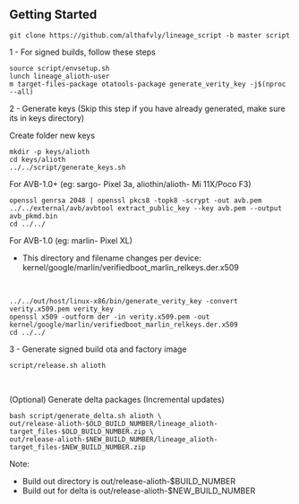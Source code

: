 ## Getting Started

    git clone https://github.com/althafvly/lineage_script -b master script

1 - For signed builds, follow these steps

    source script/envsetup.sh
    lunch lineage_alioth-user
    m target-files-package otatools-package generate_verity_key -j$(nproc --all)

2 - Generate keys (Skip this step if you have already generated, make sure its in keys directory)

Create folder new keys

    mkdir -p keys/alioth
    cd keys/alioth
    ../../script/generate_keys.sh

For AVB-1.0+ (eg: sargo- Pixel 3a, aliothin/alioth- Mi 11X/Poco F3)

    openssl genrsa 2048 | openssl pkcs8 -topk8 -scrypt -out avb.pem
    ../../external/avb/avbtool extract_public_key --key avb.pem --output avb_pkmd.bin
    cd ../../

For AVB-1.0 (eg: marlin- Pixel XL)
-  This directory and filename changes per device: kernel/google/marlin/verifiedboot_marlin_relkeys.der.x509

<br>

    ../../out/host/linux-x86/bin/generate_verity_key -convert verity.x509.pem verity_key
    openssl x509 -outform der -in verity.x509.pem -out kernel/google/marlin/verifiedboot_marlin_relkeys.der.x509
    cd ../../

3 - Generate signed build ota and factory image

    script/release.sh alioth

<br>

(Optional) Generate delta packages (Incremental updates)

    bash script/generate_delta.sh alioth \
    out/release-alioth-$OLD_BUILD_NUMBER/lineage_alioth-target_files-$OLD_BUILD_NUMBER.zip \
    out/release-alioth-$NEW_BUILD_NUMBER/lineage_alioth-target_files-$NEW_BUILD_NUMBER.zip

Note:

- Build out directory is out/release-alioth-$BUILD_NUMBER
- Build out for delta is out/release-alioth-$NEW_BUILD_NUMBER
